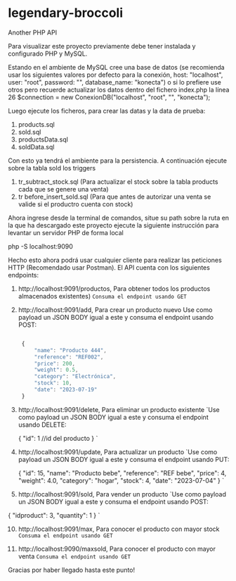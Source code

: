 # legendary-broccoli
Another PHP API

Para visualizar este proyecto previamente debe tener instalada y configurado PHP y MySQL.

Estando en el ambiente de MySQL cree una base de datos (se recomienda usar los siguientes valores por defecto para la conexión,  host: "localhost", user: "root", password: "", database_name: "konecta") o si lo prefiere use otros pero recuerde actualizar los datos dentro del fichero index.php 
la línea 26 $connection = new ConexionDB("localhost", "root", "", "konecta");

Luego ejecute los ficheros, para crear las datas y la data de prueba:

1. products.sql
2. sold.sql
3. productsData.sql
4. soldData.sql

Con esto ya tendrá el ambiente para la persistencia. A continuación ejecute sobre la tabla sold los triggers

1. tr_subtract_stock.sql (Para actualizar el stock sobre la tabla products cada que se genere una venta)
2. tr before_insert_sold.sql (Para que antes de autorizar una venta se valide si el productro cuenta con stock)

Ahora ingrese desde la terminal de comandos, situe su path sobre la ruta en la que ha descargado este proyecto
ejecute la siguiente instrucción para levantar un servidor PHP de forma local

php -S localhost:9090

Hecho esto ahora podrá usar cualquier cliente para realizar las peticiones HTTP (Recomendado usar Postman).
El API cuenta con los siguientes endpoints:

1. http://localhost:9091/productos,  Para obtener todos los productos almacenados existentes)
   `Consuma el endpoint usando GET`
   
2. http://localhost:9091/add,        Para crear un producto nuevo
   Use como payload un JSON BODY igual a este y consuma el endpoint usando POST:
   ``` js 

    {
        "name": "Producto 444",
        "reference": "REF002",
        "price": 200,
        "weight": 0.5,
        "category": "Electrónica",
        "stock": 10,
        "date": "2023-07-19"
    }
    ```
   
4. http://localhost:9091/delete,     Para eliminar un producto existente
   `Use como payload un JSON BODY igual a este y consuma el endpoint usando DELETE:

    {
        "id": 1 //id del producto
    }
    `
   
6. http://localhost:9091/update,     Para actualizar un producto
  `Use como payload un JSON BODY igual a este y consuma el endpoint usando PUT:

    {
        "id": 15,
        "name": "Producto bebe",
        "reference": "REF bebe",
        "price": 4,
        "weight": 4.0,
        "category": "hogar",
        "stock": 4,
        "date": "2023-07-04"
    }
    `
   
8. http://localhost:9091/sold,       Para vender un producto
  `Use como payload un JSON BODY igual a este y consuma el endpoint usando POST:
  
  {
      "idproduct": 3,
      "quantity": 1
  }
  `

10. http://localhost:9091/max,        Para conocer el producto con mayor stock
   `Consuma el endpoint usando GET`
   
11. http://localhost:9090/maxsold,    Para conocer el producto con mayor venta
    `Consuma el endpoint usando GET`

Gracias por haber llegado hasta este punto! 
